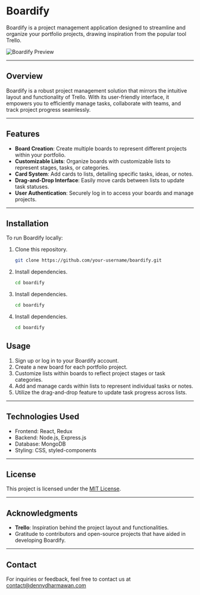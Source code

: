 # Boardify

Boardify is a project management application designed to streamline and organize your portfolio projects, drawing inspiration from the popular tool Trello.

![Boardify Preview](link_to_image)

---

## Overview

Boardify is a robust project management solution that mirrors the intuitive layout and functionality of Trello. With its user-friendly interface, it empowers you to efficiently manage tasks, collaborate with teams, and track project progress seamlessly.

---

## Features

- **Board Creation**: Create multiple boards to represent different projects within your portfolio.
- **Customizable Lists**: Organize boards with customizable lists to represent stages, tasks, or categories.
- **Card System**: Add cards to lists, detailing specific tasks, ideas, or notes.
- **Drag-and-Drop Interface**: Easily move cards between lists to update task statuses.
- **User Authentication**: Securely log in to access your boards and manage projects.

---

## Installation

To run Boardify locally:

1. Clone this repository.

   ```bash
   git clone https://github.com/your-username/boardify.git
2. Install dependencies.

   ```bash
   cd boardify
2. Install dependencies.

   ```bash
   cd boardify
2. Install dependencies.

   ```bash
   cd boardify

## Usage

1. Sign up or log in to your Boardify account.
2. Create a new board for each portfolio project.
3. Customize lists within boards to reflect project stages or task categories.
4. Add and manage cards within lists to represent individual tasks or notes.
5. Utilize the drag-and-drop feature to update task progress across lists.

---

## Technologies Used

- Frontend: React, Redux
- Backend: Node.js, Express.js
- Database: MongoDB
- Styling: CSS, styled-components

---

## License

This project is licensed under the [MIT License](link_to_license).

---

## Acknowledgments

- **Trello**: Inspiration behind the project layout and functionalities.
- Gratitude to contributors and open-source projects that have aided in developing Boardify.

---

## Contact

For inquiries or feedback, feel free to contact us at <contact@dennydharmawan.com>
